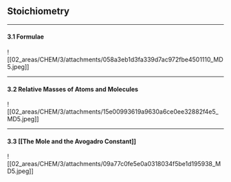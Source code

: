 
## Stoichiometry

---
#### 3.1 Formulae
![[02_areas/CHEM/3/attachments/058a3eb1d3fa339d7ac972fbe4501110_MD5.jpeg]]

---
#### 3.2 Relative Masses of Atoms and Molecules
![[02_areas/CHEM/3/attachments/15e00993619a9630a6ce0ee32882f4e5_MD5.jpeg]]


---
#### 3.3 [[The Mole and the Avogadro Constant]]
![[02_areas/CHEM/3/attachments/09a77c0fe5e0a0318034f5be1d195938_MD5.jpeg]]



